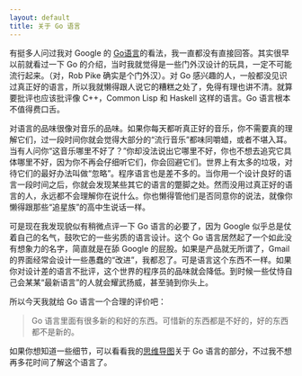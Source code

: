 ```yaml
---
layout: default
title: 关于 Go 语言
---
```



有挺多人问过我对 Google 的 [Go语言](http://golang.org)的看法，我一直都没有直接回答。其实很早以前就看过一下 Go 的介绍，当时我就觉得是一些门外汉设计的玩具，一定不可能流行起来。（对，Rob Pike 确实是个门外汉）。对 Go 感兴趣的人，一般都没见识过真正好的语言，所以我就懒得跟人说它的糟糕之处了，免得有理也讲不清。就算要批评也应该批评像 C++，Common Lisp 和 Haskell 这样的语言。Go 语言根本不值得费口舌。

对语言的品味很像对音乐的品味。如果你每天都听真正好的音乐，你不需要真的理解它们，过一段时间你就会觉得大部分的“流行音乐”都味同嚼蜡，或者不堪入耳。当有人问你“这音乐哪里不好了？”你却没法说出它哪里不好，你也不想去追究它具体哪里不好，因为你不再会仔细听它们，你会回避它们。世界上有太多的垃圾，对待它们的最好办法叫做“忽略”。程序语言也是差不多的。当你用一个设计良好的语言一段时间之后，你就会发现某些其它的语言的蹩脚之处。然而没用过真正好的语言的人，永远都不会理解你在说什么。你也懒得管他们是否同意你的说法，就像你懒得跟那些“追星族”的高中生说话一样。

可是现在我发现貌似有稍微点评一下 Go 语言的必要了，因为 Google 似乎总是仗着自己的名气，鼓吹它的一些劣质的语言设计。这个 Go 语言居然起了一个如此没有想象力的名字，简直就是在舔 Google 的屁股。如果是产品就无所谓了，Gmail 的界面经常会设计一些愚蠢的“改进”，我都忍了。可是语言这个东西不一样。如果你对设计差的语言不批评，这个世界的程序员的品味就会降低。到时候一些仗恃自己会某某“最新语言”的人就会耀武扬威，甚至骑到你头上。

所以今天我就给 Go 语言一个合理的评价吧：

> Go 语言里面有很多新的和好的东西。可惜新的东西都是不好的，好的东西都不是新的。

如果你想知道一些细节，可以看看我的[思维导图](http://www.mindomo.com/edit/9d8e168a65ea44ee88ec69f8d11727d3)关于 Go 语言的部分，不过我不想再多花时间了解这个语言了。
